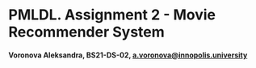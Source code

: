 # PMLDL. Assignment 2 - Movie Recommender System
#### Voronova Aleksandra, BS21-DS-02, a.voronova@innopolis.university

